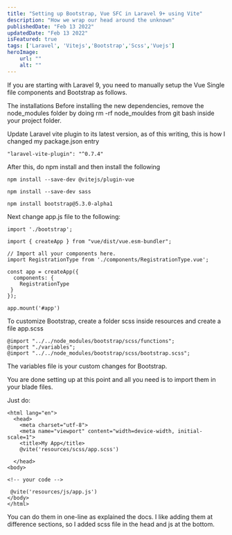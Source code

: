```yaml
---
title: "Setting up Bootstrap, Vue SFC in Laravel 9+ using Vite"
description: "How we wrap our head around the unknown"
publishedDate: "Feb 13 2022"
updatedDate: "Feb 13 2022"
isFeatured: true
tags: ['Laravel', 'Vitejs','Bootstrap','Scss','Vuejs']
heroImage:
    url: ""
    alt: ""
---
```

If you are starting with Laravel 9, you need to manually setup the Vue Single file components and Bootstrap as follows.

The installations
Before installing the new dependencies, remove the node_modules folder by doing rm -rf node_mouldes from git bash inside your project folder.

Update Laravel vite plugin to its latest version, as of this writing, this is how I changed my package.json entry

```"laravel-vite-plugin": "^0.7.4"```

After this, do npm install and then install the following

```
npm install --save-dev @vitejs/plugin-vue

npm install --save-dev sass

npm install bootstrap@5.3.0-alpha1
```
Next change app.js file to the following:
```
import './bootstrap';

import { createApp } from "vue/dist/vue.esm-bundler";

// Import all your components here.
import RegistrationType from './components/RegistrationType.vue';

const app = createApp({
  components: {
    RegistrationType
 }
});

app.mount('#app')
```
To customize Bootstrap, create a folder scss inside resources and create a file app.scss
``````
@import "../../node_modules/bootstrap/scss/functions";
@import "./variables";
@import "../../node_modules/bootstrap/scss/bootstrap.scss";
``````
The variables file is your custom changes for Bootstrap.

You are done setting up at this point and all you need is to import them in your blade files.

Just do:
``````
<html lang="en">
  <head>
    <meta charset="utf-8">
    <meta name="viewport" content="width=device-width, initial-scale=1">
    <title>My App</title>
    @vite('resources/scss/app.scss')

  </head>
<body>

<!-- your code -->

 @vite('resources/js/app.js')
</body>
</html>
``````
You can do them in one-line as explained the docs. I like adding them at difference sections, so I added scss file in the head and js at the bottom.